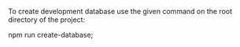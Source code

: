 To create development database use the given command on the root directory of the project:

npm run create-database;
